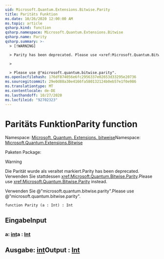 ```yaml
---
uid: Microsoft.Quantum.Extensions.Bitwise.Parity
title: Paritäts Funktion
ms.date: 10/26/2020 12:00:00 AM
ms.topic: article
qsharp.kind: function
qsharp.namespace: Microsoft.Quantum.Extensions.Bitwise
qsharp.name: Parity
qsharp.summary: >-
  > [!WARNING]

  > Parity has been deprecated. Please use <xref:Microsoft.Quantum.Bitwise.Parity> instead.

  >

  > Please use @"microsoft.quantum.bitwise.parity".
ms.openlocfilehash: 176df874056e6fc2956337e02653d33295e20736
ms.sourcegitcommit: 29e0d88a30e4166fa580132124b0eb57e1f0e986
ms.translationtype: MT
ms.contentlocale: de-DE
ms.lasthandoff: 10/27/2020
ms.locfileid: "92702323"
---
```

# <a name="parity-function"></a><span data-ttu-id="e9634-102">Paritäts Funktion</span><span class="sxs-lookup"><span data-stu-id="e9634-102">Parity function</span></span>

<span data-ttu-id="e9634-103">Namespace: [Microsoft. Quantum. Extensions. bitweise](xref:Microsoft.Quantum.Extensions.Bitwise)</span><span class="sxs-lookup"><span data-stu-id="e9634-103">Namespace: [Microsoft.Quantum.Extensions.Bitwise](xref:Microsoft.Quantum.Extensions.Bitwise)</span></span>

<span data-ttu-id="e9634-104">Paketen [](https://nuget.org/packages/)</span><span class="sxs-lookup"><span data-stu-id="e9634-104">Package: [](https://nuget.org/packages/)</span></span>


> [!WARNING]
> <span data-ttu-id="e9634-105">Die Parität wurde als veraltet markiert.</span><span class="sxs-lookup"><span data-stu-id="e9634-105">Parity has been deprecated.</span></span> <span data-ttu-id="e9634-106">Verwenden Sie stattdessen <xref:Microsoft.Quantum.Bitwise.Parity>.</span><span class="sxs-lookup"><span data-stu-id="e9634-106">Please use <xref:Microsoft.Quantum.Bitwise.Parity> instead.</span></span>
>
> <span data-ttu-id="e9634-107">Verwenden Sie @"microsoft.quantum.bitwise.parity".</span><span class="sxs-lookup"><span data-stu-id="e9634-107">Please use @"microsoft.quantum.bitwise.parity".</span></span>



```qsharp
function Parity (a : Int) : Int
```


## <a name="input"></a><span data-ttu-id="e9634-108">Eingabe</span><span class="sxs-lookup"><span data-stu-id="e9634-108">Input</span></span>

### <a name="a--int"></a><span data-ttu-id="e9634-109">a: [int](xref:microsoft.quantum.lang-ref.int)</span><span class="sxs-lookup"><span data-stu-id="e9634-109">a : [Int](xref:microsoft.quantum.lang-ref.int)</span></span>





## <a name="output--int"></a><span data-ttu-id="e9634-110">Ausgabe: [int](xref:microsoft.quantum.lang-ref.int)</span><span class="sxs-lookup"><span data-stu-id="e9634-110">Output : [Int](xref:microsoft.quantum.lang-ref.int)</span></span>

